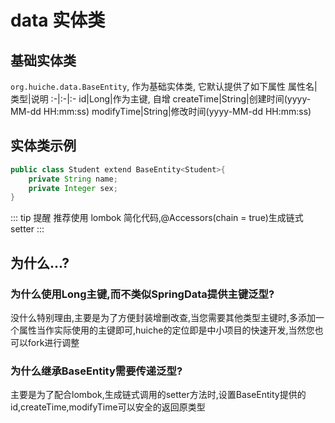 # data 实体类
## 基础实体类
`org.huiche.data.BaseEntity`, 作为基础实体类, 它默认提供了如下属性
属性名|类型|说明
:-|:-|:-
id|Long|作为主键, 自增
createTime|String|创建时间(yyyy-MM-dd HH:mm:ss)
modifyTime|String|修改时间(yyyy-MM-dd HH:mm:ss)
## 实体类示例

```java
public class Student extend BaseEntity<Student>{
    private String name;
    private Integer sex;
}
```
::: tip 提醒
推荐使用 lombok 简化代码,@Accessors(chain = true)生成链式setter
:::

## 为什么...?
### 为什么使用Long主键,而不类似SpringData提供主键泛型?
没什么特别理由,主要是为了方便封装增删改查,当您需要其他类型主键时,多添加一个属性当作实际使用的主键即可,huiche的定位即是中小项目的快速开发,当然您也可以fork进行调整
### 为什么继承BaseEntity需要传递泛型?
主要是为了配合lombok,生成链式调用的setter方法时,设置BaseEntity提供的id,createTime,modifyTime可以安全的返回原类型
